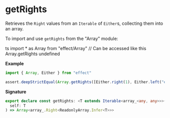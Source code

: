 # getRights

Retrieves the `Right` values from an `Iterable` of `Either`s, collecting them into an array.

To import and use `getRights` from the "Array" module:

ts
import \* as Array from "effect/Array"
// Can be accessed like this
Array.getRights
undefined

**Example**

```ts
import { Array, Either } from "effect"

assert.deepStrictEqual(Array.getRights([Either.right(1), Either.left("err"), Either.right(2)]), [1, 2])
```

**Signature**

```ts
export declare const getRights: <T extends Iterable<array_<any, any>>>(
  self: T
) => Array<array_.Right<ReadonlyArray.Infer<T>>>
```
